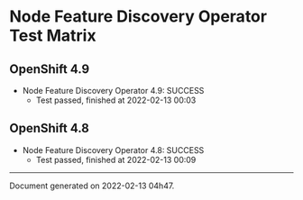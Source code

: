 
Node Feature Discovery Operator Test Matrix
===========================================

OpenShift 4.9
-------------



* Node Feature Discovery Operator 4.9: SUCCESS
  - Test passed, finished at 2022-02-13 00:03

OpenShift 4.8
-------------



* Node Feature Discovery Operator 4.8: SUCCESS
  - Test passed, finished at 2022-02-13 00:09

---
Document generated on 2022-02-13 04h47.
